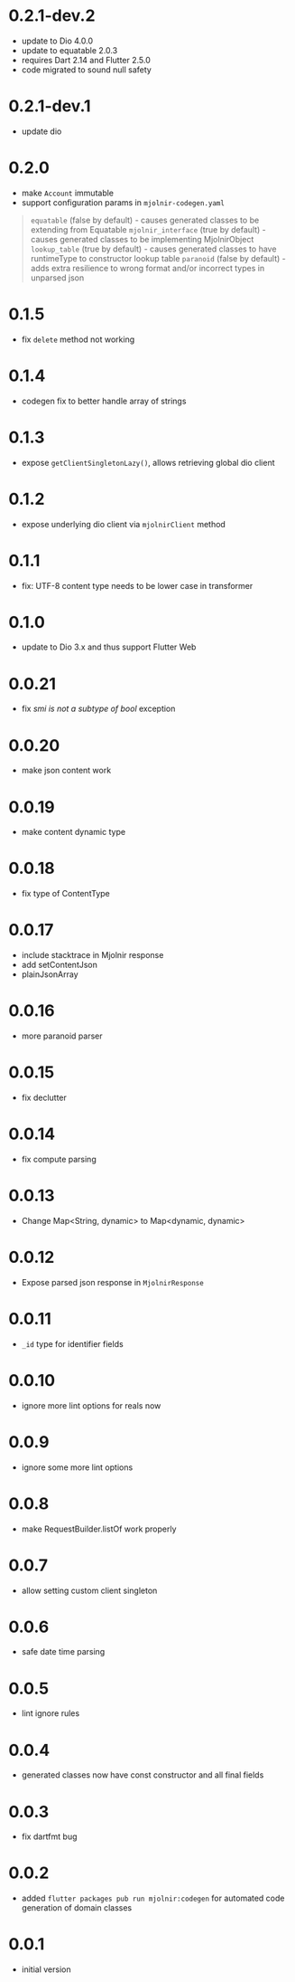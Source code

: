 # 0.2.1-dev.2

- update to Dio 4.0.0
- update to equatable 2.0.3
- requires Dart 2.14 and Flutter 2.5.0
- code migrated to sound null safety

# 0.2.1-dev.1

- update dio

# 0.2.0

- make `Account` immutable
- support configuration params in `mjolnir-codegen.yaml`

> `equatable` (false by default) - causes generated classes to be extending from Equatable
> `mjolnir_interface` (true by default) - causes generated classes to be implementing MjolnirObject
> `lookup_table` (true by default) -  causes generated classes to have runtimeType to constructor lookup table
> `paranoid` (false by default) -  adds extra resilience to wrong format and/or incorrect types in unparsed json

# 0.1.5

- fix `delete` method not working

# 0.1.4

- codegen fix to better handle array of strings

# 0.1.3

- expose `getClientSingletonLazy()`, allows retrieving global dio client

# 0.1.2

- expose underlying dio client via `mjolnirClient` method

# 0.1.1

- fix: UTF-8 content type needs to be lower case in transformer

# 0.1.0

- update to Dio 3.x and thus support Flutter Web

# 0.0.21

- fix _smi is not a subtype of bool_ exception

# 0.0.20

- make json content work

# 0.0.19

- make content dynamic type

# 0.0.18

- fix type of ContentType

# 0.0.17

- include stacktrace in Mjolnir response
- add setContentJson
- plainJsonArray

# 0.0.16

- more paranoid parser

# 0.0.15

- fix declutter

# 0.0.14

- fix compute parsing

# 0.0.13

- Change Map<String, dynamic> to Map<dynamic, dynamic>

# 0.0.12

- Expose parsed json response in `MjolnirResponse`

# 0.0.11

- `_id` type for identifier fields

# 0.0.10

- ignore more lint options for reals now

# 0.0.9

- ignore some more lint options

# 0.0.8

- make RequestBuilder.listOf work properly

# 0.0.7

- allow setting custom client singleton

# 0.0.6

- safe date time parsing

# 0.0.5

- lint ignore rules

# 0.0.4

- generated classes now have const constructor and all final fields

# 0.0.3

- fix dartfmt bug

# 0.0.2

- added `flutter packages pub run mjolnir:codegen` for automated code generation of domain classes

# 0.0.1

- initial version
